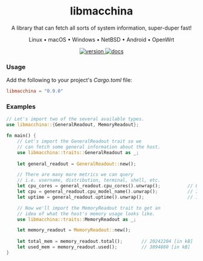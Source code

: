 <div align="center">
<h1>libmacchina</h1>

A library that can fetch all sorts of system information, super-duper fast!

Linux • macOS • Windows • NetBSD • Android • OpenWrt

<a href="https://crates.io/crates/libmacchina">
    <img src="https://img.shields.io/crates/v/libmacchina" alt="version" />
</a>

<a href="https://docs.rs/crate/libmacchina/">
    <img src="https://docs.rs/libmacchina/badge.svg" alt="docs" />
</a>

</div>

### Usage

Add the following to your project's *Cargo.toml* file:

```toml
libmacchina = "0.9.0"
```

### Examples

```rust
// Let's import two of the several available types.
use libmacchina::{GeneralReadout, MemoryReadout};

fn main() {
    // Let's import the GeneralReadout trait so we
    // can fetch some general information about the host.
    use libmacchina::traits::GeneralReadout as _;
    
    let general_readout = GeneralReadout::new();

    // There are many more metrics we can query
    // i.e. username, distribution, terminal, shell, etc.
    let cpu_cores = general_readout.cpu_cores().unwrap();          // 8
    let cpu = general_readout.cpu_model_name().unwrap();           // Intel(R) Core(TM) i5-8265U CPU @ 1.60GHz
    let uptime = general_readout.uptime().unwrap();                // 1500 [in seconds]

    // Now we'll import the MemoryReadout trait to get an
    // idea of what the host's memory usage looks like.
    use libmacchina::traits::MemoryReadout as _;

    let memory_readout = MemoryReadout::new();     
         
    let total_mem = memory_readout.total();       // 20242204 [in kB]
    let used_mem = memory_readout.used();         // 3894880 [in kB]
}

```
